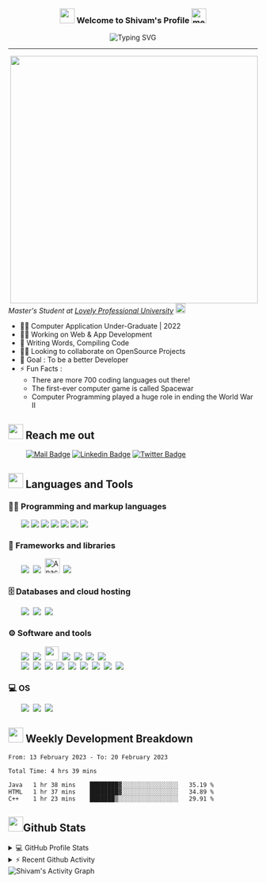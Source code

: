 <h3 align="center">
  <img src="https://emojis.slackmojis.com/emojis/images/1531849430/4246/blob-sunglasses.gif?1531849430" width="30"/>
  Welcome to Shivam's Profile
  <img title="meow attention blob cats" loading="lazy" src="https://emojis.slackmojis.com/emojis/images/1643515259/12806/meow_attention.png?1643515259" height="30" width="30">
</h3>

<div align="center">
    <a><img src="https://readme-typing-svg.herokuapp.com?font=Sriracha&size=30&duration=4000&pause=1000&color=F85D7F&center=true&vCenter=true&width=420&height=40&lines=||+ॐ+नमः+शिवाय+||" alt="Typing SVG" /></a>
</div>

---

<p>
    <img align="right" src="https://kossin.dev/static/media/main.fd3bd1b152f5862c1af2.gif" height="500" width="auto" style="object-fit:cover;" >
</p>

<p>
    <em>Master's Student at 
    <a href="https://www.lpu.in/">Lovely Professional University</a>
    <img src="https://emojis.slackmojis.com/emojis/images/1643515023/10521/meow_code.gif?1643515023" height="20" width="20"/>
    </em>
</p>

- 👨‍🎓 Computer Application Under-Graduate | 2022
- 👩‍💻 Working on Web & App Development
- 📝 Writing Words, Compiling Code
- 🤝🏻 Looking to collaborate on OpenSource Projects
- 🎯 Goal : To be a better Developer
- ⚡ Fun Facts :
  - There are more 700 coding languages out there!
  - The first-ever computer game is called Spacewar
  - Computer Programming played a huge role in ending the World War II


## <a href="#"><img src="https://emojis.slackmojis.com/emojis/images/1643510948/51530/chatting.gif?1643510948" height="30"></a> Reach me out

&emsp; &emsp;
[![Mail Badge](https://img.shields.io/badge/-Gmail-c0392b?style=flat&labelColor=c0392b&logo=gmail&logoColor=white)](mailto:shiv.op@gmail.com)
[![Linkedin Badge](https://img.shields.io/badge/-Linked_In-0e76a8?style=flat&labelColor=0e76a8&logo=linkedin&logoColor=white)](https://www.linkedin.com/in/shivam-prakash-643996176/)
[![Twitter Badge](https://img.shields.io/badge/-Twitter-1ca0f1?style=flat&labelColor=1ca0f1&logo=twitter&logoColor=white&link=https://twitter.com/shivam171op)](https://twitter.com/shivam171op)

<!-- ## <a href="#"><img src="https://emojis.slackmojis.com/emojis/images/1643514974/10003/catjam.gif?1643514974" height="30" width="auto"></a> Vibing To
<a href="https://open.spotify.com/user/6sk4o7n39e0c4ehzmo4yym8fz">
  <img src="https://itstommi.vercel.app/api?theme=dark&scan=true&rainbow=true&spin=true" alt="Current Spotify Song">
</a> -->

## <a href="#"><img src="https://emojis.slackmojis.com/emojis/images/1643515207/12254/stockrocket.gif?1643515207" height="30" width="auto"></a> Languages and Tools

### 👨‍💻 Programming and markup languages

<p>
    &emsp;&nbsp;&nbsp;
    <img src="https://img.icons8.com/color/30/000000/c-plus-plus-logo.png"/>
    <img src="https://img.icons8.com/color/30/000000/java-coffee-cup-logo.png"/>
    <img src="https://img.icons8.com/color/30/000000/html-5.png"/>
    <img src="https://img.icons8.com/color/30/000000/css3.png"/>
    <img src="https://img.icons8.com/color/30/000000/javascript.png"/>
    <!--
    <img src="https://img.icons8.com/color/30/000000/typescript.png"/>
    -->
    <img src="https://img.icons8.com/color/30/000000/console.png"/>
    <img src="https://img.icons8.com/color/30/000000/git.png"/>
</p>

### 🧰 Frameworks and libraries

<p>
    &emsp;&nbsp;&nbsp;
    <img src="https://img.icons8.com/color/30/000000/react-native.png"/>&nbsp;
    <img src="https://img.icons8.com/color/30/000000/bootstrap.png"/>&nbsp;
    <img src="https://www.vectorlogo.zone/logos/apache_cordova/apache_cordova-icon.svg" alt="Apache Cordova" height="30"/>&nbsp;
    <img src="https://img.icons8.com/color/30/000000/xamarin.png"/>&nbsp;
</p>

### 🗄️ Databases and cloud hosting

<p>
    &emsp;&nbsp;&nbsp;
    <img src="https://img.icons8.com/3d-fluency/30/github.png"/>&nbsp;
    <img src="https://img.icons8.com/color/30/000000/mysql-logo.png"/>&nbsp;
    <img src="https://img.icons8.com/color/30/000000/oracle-logo.png"/>
</p>

### ⚙️ Software and tools

<p>
    &emsp;&nbsp;&nbsp;
    <img src="https://img.icons8.com/color/30/000000/visual-studio-code-2019.png"/>&nbsp;
    <img src="https://img.icons8.com/fluency/30/000000/visual-studio.png"/>&nbsp;
    <img src="https://netbeans.apache.org/images/nblogo32x32.png" height="28" width="auto"/>&nbsp;
    <img src="https://img.icons8.com/color/30/000000/pycharm.png"/>&nbsp;
    <img src="https://img.icons8.com/color/30/000000/android-studio--v3.png"/>&nbsp;
    <img src="https://img.icons8.com/color/30/000000/brave-web-browser.png"/>&nbsp;
    <img src="https://img.icons8.com/color/30/000000/chrome--v1.png"/>
    <br />
    &emsp;&nbsp;&nbsp;
    <img src="https://img.icons8.com/fluency/30/000000/obs-studio.png"/>&nbsp;
    <img src="https://img.icons8.com/fluency/30/000000/filmora.png"/>&nbsp;
    <img src="https://img.icons8.com/color/30/000000/audacity.png"/>&nbsp;
    <img src="https://img.icons8.com/color/30/000000/adobe-photoshop--v1.png"/>&nbsp;
    <img src="https://img.icons8.com/color/30/000000/adobe-animate.png"/>&nbsp;
    <img src="https://img.icons8.com/color/30/000000/adobe-acrobat--v1.png"/>&nbsp;
    <img src="https://img.icons8.com/fluency/30/000000/microsoft-word-2019.png"/>&nbsp;
    <img src="https://img.icons8.com/fluency/30/000000/microsoft-excel-2019.png"/>&nbsp;
    <img src="https://img.icons8.com/fluency/30/000000/microsoft-powerpoint-2019.png"/>
</p>

### 💻 OS

<p>
    &emsp;&nbsp;&nbsp;
    <img src="https://img.icons8.com/fluency/30/000000/windows-10.png"/>&nbsp;
    <img src="https://img.icons8.com/color/30/000000/linux.png"/>&nbsp;
    <img src="https://img.icons8.com/color/30/000000/android-os.png"/>
</p>

## <a href="#"><img src="https://emojis.slackmojis.com/emojis/images/1645259437/53304/graph.png?1645259437" height="30"></a> Weekly Development Breakdown

<!--START_SECTION:waka-->

```text
From: 13 February 2023 - To: 20 February 2023

Total Time: 4 hrs 39 mins

Java   1 hr 38 mins    ████████▓░░░░░░░░░░░░░░░░   35.19 %
HTML   1 hr 37 mins    ████████▓░░░░░░░░░░░░░░░░   34.89 %
C++    1 hr 23 mins    ███████▒░░░░░░░░░░░░░░░░░   29.91 %
```

<!--END_SECTION:waka-->

## <a href="#"><img src="https://emojis.slackmojis.com/emojis/images/1643515314/13343/trophy.gif?1643515314" height="30"></a>Github Stats

<details>
    <summary>💻 GitHub Profile Stats</summary>
    <br />
    <img height="150em" src="https://github-readme-stats-eight-theta.vercel.app/api?username=shivam171&show_icons=true&include_all_commits=true&count_private=true&theme=react&hide_border=true&bg_color=1F222E&title_color=F85D7F&icon_color=F8D866"/>
    <img height="150em" src="https://github-readme-stats.vercel.app/api/top-langs/?username=shivam171&langs_count=8&layout=compact&theme=react&hide_border=true&bg_color=1F222E&title_color=F85D7F&icon_color=F8D866&hide=Jupyter%20Notebook"/>
    <br />
    <p><b>NOTE:</b> Top languages is only a metric of the languages my public code consists of and doesn't reflect experience or skill level.</p>
</details>

<details>
    <summary>⚡ Recent Github Activity</summary>
    <br />
    <!--RECENT_ACTIVITY:start-->
1. ⬆️ Pushed 1 commit(s) to [Shivam171/Shivam171](https://github.com/Shivam171/Shivam171)<br>
2. 🔱 Forked [Shivam171/itstommi](https://github.com/Shivam171/itstommi) from [itstommi/itstommi](https://github.com/itstommi/itstommi)<br>
3. ⬆️ Pushed 1 commit(s) to [Shivam171/Diet-Adviser](https://github.com/Shivam171/Diet-Adviser)<br>
4. ⬆️ Pushed 1 commit(s) to [Shivam171/Diet-Adviser](https://github.com/Shivam171/Diet-Adviser)<br>
5. ⬆️ Pushed 1 commit(s) to [Shivam171/Diet-Advisor](https://github.com/Shivam171/Diet-Advisor)<br>
<!--RECENT_ACTIVITY:end-->
</details>

<img alt="Shivam's Activity Graph" src="https://github-readme-activity-graph.cyclic.app/graph?username=shivam171&bg_color=1f222e&color=f8d866&line=f85d7f&point=ffffff&area=true&hide_border=true" />
